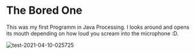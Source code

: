

# The Bored One
This was my first Programm in Java Processing.
I looks around and opens its mouth depending on how loud you scream into the microphone :D.

![test-2021-04-10-025725](https://user-images.githubusercontent.com/76871383/114248525-2e8cf300-9998-11eb-9d88-7b0a443fc510.gif)
